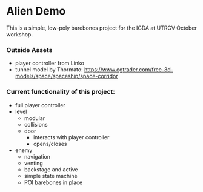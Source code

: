 # Alien Demo
This is a simple, low-poly barebones project for the IGDA at UTRGV October workshop.

### Outside Assets
- player controller from Linko
- tunnel model by Thormato: https://www.cgtrader.com/free-3d-models/space/spaceship/space-corridor

### Current functionality of this project:
- full player controller
- level
  - modular
  - collisions
  - door
    - interacts with player controller
    - opens/closes
- enemy
  - navigation
  - venting
  - backstage and active
  - simple state machine
  - POI barebones in place 
